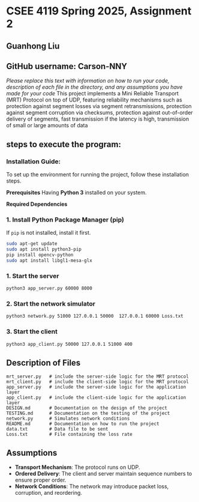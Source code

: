 # CSEE 4119 Spring 2025, Assignment 2
## Guanhong Liu
## GitHub username: Carson-NNY

*Please replace this text with information on how to run your code, description of each file in the directory, and any assumptions you have made for your code*
This project implements a Mini Reliable Transport (MRT) Protocol on top of UDP, featuring reliability mechanisms such as protection against segment losses via segment retransmissions, protection against segment corruption via checksums, protection against out-of-order delivery of segments, fast transmission if the latency is high, transmission of small or large amounts of data  

## steps to execute the program:

### Installation Guide:

To set up the environment for running the project, follow these installation steps.

**Prerequisites**
Having **Python 3** installed on your system.

**Required Dependencies**
### **1. Install Python Package Manager (pip)**
If `pip` is not installed, install it first.
```sh
sudo apt-get update
sudo apt install python3-pip
pip install opencv-python
sudo apt install libgl1-mesa-glx
```
### 1. Start the server
```sh
python3 app_server.py 60000 8000
```

### 2. Start the network simulator
```sh
python3 network.py 51000 127.0.0.1 50000  127.0.0.1 60000 Loss.txt  
```

### 3. Start the client
```sh
python3 app_client.py 50000 127.0.0.1 51000 400
```
## Description of Files
```
mrt_server.py   # include the server-side logic for the MRT protocol
mrt_client.py   # include the client-side logic for the MRT protocol
app_server.py   # include the server-side logic for the application layer
app_client.py   # include the client-side logic for the application layer
DESIGN.md       # Documentation on the design of the project
TESTING.md      # Documentation on the testing of the project
network.py      # Simulates network conditions
README.md       # Documentation on how to run the project
data.txt        # Data file to be sent
Loss.txt        # File containing the loss rate
```

## Assumptions
- **Transport Mechanism**: The protocol runs on UDP.
- **Ordered Delivery**: The client and server maintain sequence numbers to ensure proper order.
- **Network Conditions**: The network may introduce packet loss, corruption, and reordering.

